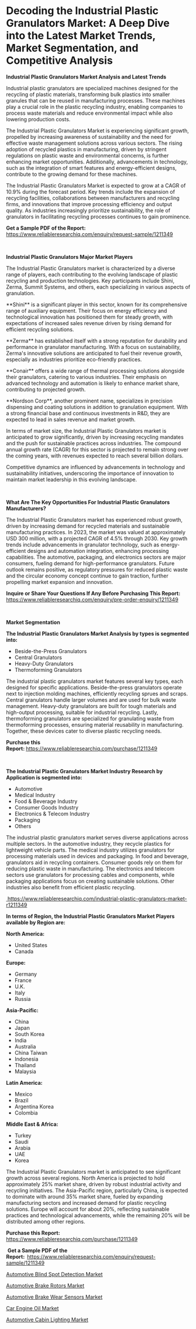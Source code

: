 <p><h1>Decoding the Industrial Plastic Granulators Market: A Deep Dive into the Latest Market Trends, Market Segmentation, and Competitive Analysis</h1></p><p><strong>Industrial Plastic Granulators Market Analysis and Latest Trends</strong></p>
<p><p>Industrial plastic granulators are specialized machines designed for the recycling of plastic materials, transforming bulk plastics into smaller granules that can be reused in manufacturing processes. These machines play a crucial role in the plastic recycling industry, enabling companies to process waste materials and reduce environmental impact while also lowering production costs.</p><p>The Industrial Plastic Granulators Market is experiencing significant growth, propelled by increasing awareness of sustainability and the need for effective waste management solutions across various sectors. The rising adoption of recycled plastics in manufacturing, driven by stringent regulations on plastic waste and environmental concerns, is further enhancing market opportunities. Additionally, advancements in technology, such as the integration of smart features and energy-efficient designs, contribute to the growing demand for these machines.</p><p>The Industrial Plastic Granulators Market is expected to grow at a CAGR of 10.9% during the forecast period. Key trends include the expansion of recycling facilities, collaborations between manufacturers and recycling firms, and innovations that improve processing efficiency and output quality. As industries increasingly prioritize sustainability, the role of granulators in facilitating recycling processes continues to gain prominence.</p></p>
<p><strong>Get a Sample PDF of the Report:&nbsp;</strong> <a href="https://www.reliableresearchiq.com/enquiry/request-sample/1211349?utm_campaign=1102&utm_medium=2&utm_source=Github&utm_content=ia&utm_term=17122024&utm_id=industrial-plastic-granulators">https://www.reliableresearchiq.com/enquiry/request-sample/1211349</a></p>
<p>&nbsp;</p>
<p><strong>Industrial Plastic Granulators Major Market Players</strong></p>
<p><p>The Industrial Plastic Granulators market is characterized by a diverse range of players, each contributing to the evolving landscape of plastic recycling and production technologies. Key participants include Shini, Zerma, Summit Systems, and others, each specializing in various aspects of granulation.</p><p>**Shini** is a significant player in this sector, known for its comprehensive range of auxiliary equipment. Their focus on energy efficiency and technological innovation has positioned them for steady growth, with expectations of increased sales revenue driven by rising demand for efficient recycling solutions.</p><p>**Zerma** has established itself with a strong reputation for durability and performance in granulator manufacturing. With a focus on sustainability, Zerma's innovative solutions are anticipated to fuel their revenue growth, especially as industries prioritize eco-friendly practices.</p><p>**Conair** offers a wide range of thermal processing solutions alongside their granulators, catering to various industries. Their emphasis on advanced technology and automation is likely to enhance market share, contributing to projected growth.</p><p>**Nordson Corp**, another prominent name, specializes in precision dispensing and coating solutions in addition to granulation equipment. With a strong financial base and continuous investments in R&D, they are expected to lead in sales revenue and market growth.</p><p>In terms of market size, the Industrial Plastic Granulators market is anticipated to grow significantly, driven by increasing recycling mandates and the push for sustainable practices across industries. The compound annual growth rate (CAGR) for this sector is projected to remain strong over the coming years, with revenues expected to reach several billion dollars.</p><p>Competitive dynamics are influenced by advancements in technology and sustainability initiatives, underscoring the importance of innovation to maintain market leadership in this evolving landscape.</p></p>
<p>&nbsp;</p>
<p><strong>What Are The Key Opportunities For Industrial Plastic Granulators Manufacturers?</strong></p>
<p><p>The Industrial Plastic Granulators market has experienced robust growth, driven by increasing demand for recycled materials and sustainable manufacturing practices. In 2023, the market was valued at approximately USD 300 million, with a projected CAGR of 4.5% through 2030. Key growth trends include advancements in granulator technology, such as energy-efficient designs and automation integration, enhancing processing capabilities. The automotive, packaging, and electronics sectors are major consumers, fueling demand for high-performance granulators. Future outlook remains positive, as regulatory pressures for reduced plastic waste and the circular economy concept continue to gain traction, further propelling market expansion and innovation.</p></p>
<p><strong>Inquire or Share Your Questions If Any Before Purchasing This Report:</strong> <a href="https://www.reliableresearchiq.com/enquiry/pre-order-enquiry/1211349?utm_campaign=1102&utm_medium=2&utm_source=Github&utm_content=ia&utm_term=17122024&utm_id=industrial-plastic-granulators">https://www.reliableresearchiq.com/enquiry/pre-order-enquiry/1211349</a></p>
<p>&nbsp;</p>
<p><strong>Market Segmentation</strong></p>
<p><strong>The Industrial Plastic Granulators Market Analysis by types is segmented into:</strong></p>
<p><ul><li>Beside-the-Press Granulators</li><li>Central Granulators</li><li>Heavy-Duty Granulators</li><li>Thermoforming Granulators</li></ul></p>
<p><p>The industrial plastic granulators market features several key types, each designed for specific applications. Beside-the-press granulators operate next to injection molding machines, efficiently recycling sprues and scraps. Central granulators handle larger volumes and are used for bulk waste management. Heavy-duty granulators are built for tough materials and high-output processing, suitable for industrial recycling. Lastly, thermoforming granulators are specialized for granulating waste from thermoforming processes, ensuring material reusability in manufacturing. Together, these devices cater to diverse plastic recycling needs.</p></p>
<p><strong>Purchase this Report:&nbsp;</strong><a href="https://www.reliableresearchiq.com/purchase/1211349?utm_campaign=1102&utm_medium=2&utm_source=Github&utm_content=ia&utm_term=17122024&utm_id=industrial-plastic-granulators">https://www.reliableresearchiq.com/purchase/1211349</a></p>
<p>&nbsp;</p>
<p><strong>The Industrial Plastic Granulators Market Industry Research by Application is segmented into:</strong></p>
<p><ul><li>Automotive</li><li>Medical Industry</li><li>Food & Beverage Industry</li><li>Consumer Goods Industry</li><li>Electronics & Telecom Industry</li><li>Packaging</li><li>Others</li></ul></p>
<p><p>The industrial plastic granulators market serves diverse applications across multiple sectors. In the automotive industry, they recycle plastics for lightweight vehicle parts. The medical industry utilizes granulators for processing materials used in devices and packaging. In food and beverage, granulators aid in recycling containers. Consumer goods rely on them for reducing plastic waste in manufacturing. The electronics and telecom sectors use granulators for processing cables and components, while packaging applications focus on creating sustainable solutions. Other industries also benefit from efficient plastic recycling.</p></p>
<p><a href="https://www.reliableresearchiq.com/industrial-plastic-granulators-market-r1211349?utm_campaign=1102&utm_medium=2&utm_source=Github&utm_content=ia&utm_term=17122024&utm_id=industrial-plastic-granulators">&nbsp;https://www.reliableresearchiq.com/industrial-plastic-granulators-market-r1211349</a></p>
<p><strong>In terms of Region, the Industrial Plastic Granulators Market Players available by Region are:</strong></p>
<p>
    <p> <strong> North America: </strong>
        <ul>
            <li>United States</li>
            <li>Canada</li>
        </ul>
        </p> 
    <p> <strong> Europe: </strong>
        <ul>
            <li>Germany</li>
            <li>France</li>
            <li>U.K.</li>
            <li>Italy</li>
            <li>Russia</li>
        </ul>
        </p> 
    <p> <strong> Asia-Pacific: </strong>
        <ul>
            <li>China</li>
            <li>Japan</li>
            <li>South Korea</li>
            <li>India</li>
            <li>Australia</li>
            <li>China Taiwan</li>
            <li>Indonesia</li>
            <li>Thailand</li>
            <li>Malaysia</li>
        </ul>
        </p> 
    <p> <strong> Latin America: </strong>
        <ul>
            <li>Mexico</li>
            <li>Brazil</li>
            <li>Argentina Korea</li>
            <li>Colombia</li>
        </ul>
        </p> 
    <p> <strong> Middle East & Africa: </strong>
        <ul>
            <li>Turkey</li>
            <li>Saudi</li>
            <li>Arabia</li>
            <li>UAE</li>
            <li>Korea</li>
        </ul>
    </p>
    </p>
<p><p>The Industrial Plastic Granulators market is anticipated to see significant growth across several regions. North America is projected to hold approximately 25% market share, driven by robust industrial activity and recycling initiatives. The Asia-Pacific region, particularly China, is expected to dominate with around 35% market share, fueled by expanding manufacturing sectors and increased demand for plastic recycling solutions. Europe will account for about 20%, reflecting sustainable practices and technological advancements, while the remaining 20% will be distributed among other regions.</p></p>
<p><strong>Purchase this Report: </strong><a href="https://www.reliableresearchiq.com/purchase/1211349?utm_campaign=1102&utm_medium=2&utm_source=Github&utm_content=ia&utm_term=17122024&utm_id=industrial-plastic-granulators">https://www.reliableresearchiq.com/purchase/1211349</a></p>
<p>&nbsp;<strong>Get a Sample PDF of the Report:&nbsp;&nbsp;</strong><a href="https://www.reliableresearchiq.com/enquiry/request-sample/1211349?utm_campaign=1102&utm_medium=2&utm_source=Github&utm_content=ia&utm_term=17122024&utm_id=industrial-plastic-granulators">https://www.reliableresearchiq.com/enquiry/request-sample/1211349</a></p>
<p><strong></strong></p>
<p><p><a href="https://www.linkedin.com/pulse/automotive-blind-spot-detection-market-outlook-forecast-from-ol7ge?utm_campaign=1102&utm_medium=2&utm_source=Github&utm_content=ia&utm_term=17122024&utm_id=industrial-plastic-granulators">Automotive Blind Spot Detection Market</a></p><p><a href="https://www.linkedin.com/pulse/global-automotive-brake-rotors-market-analysis-explosive-egw1e?utm_campaign=1102&utm_medium=2&utm_source=Github&utm_content=ia&utm_term=17122024&utm_id=industrial-plastic-granulators">Automotive Brake Rotors Market</a></p><p><a href="https://www.linkedin.com/pulse/automotive-brake-wear-sensors-market-report-offers-financial-wnq3e?utm_campaign=1102&utm_medium=2&utm_source=Github&utm_content=ia&utm_term=17122024&utm_id=industrial-plastic-granulators">Automotive Brake Wear Sensors Market</a></p><p><a href="https://www.linkedin.com/pulse/car-engine-oil-market-forecasted-from-2024-2031-expanding-mej4e?utm_campaign=1102&utm_medium=2&utm_source=Github&utm_content=ia&utm_term=17122024&utm_id=industrial-plastic-granulators">Car Engine Oil Market</a></p><p><a href="https://www.linkedin.com/pulse/a-mkt-nova-vc8zf?utm_campaign=1102&utm_medium=2&utm_source=Github&utm_content=ia&utm_term=17122024&utm_id=industrial-plastic-granulators">Automotive Cabin Lighting Market</a></p></p>